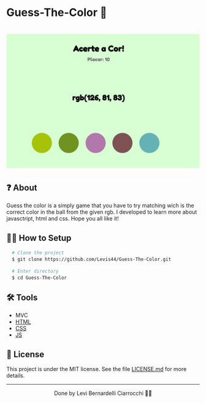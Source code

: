 # Guess-The-Color 🎨

<h1>
  <img 
    src="src/assets/images/print.jfif"
  />
</h1>

## ❓ About

Guess the color is a simply game that you have to try matching wich is the correct color in the ball from the given rgb. I developed to learn more about javasctript, html and css. Hope you all like it!

## 👨‍💻 How to Setup

```bash
  # Clone the project
  $ git clone https://github.com/Levis44/Guess-The-Color.git
```
```bash
  # Enter directory
  $ cd Guess-The-Color
```


## 🛠️ Tools
* MVC
* [HTML](https://html5.org/) 
* [CSS](https://developer.mozilla.org/pt-BR/docs/Web/CSS) 
* [JS](https://js.org/) 


## 📝 License

This project is under the MIT license. See the file [LICENSE.md](LICENSE) for more details.

---

<p align="center">Done by Levi Bernardelli Ciarrocchi ✌🏼</p>